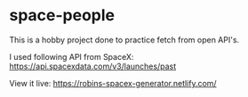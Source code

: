 # space-people

This is a hobby project done to practice fetch from open API's. 

I used following API from SpaceX: https://api.spacexdata.com/v3/launches/past 

View it live:
https://robins-spacex-generator.netlify.com/
